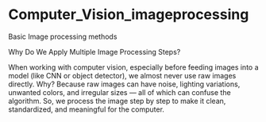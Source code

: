 # Computer_Vision_imageprocessing
Basic Image processing methods

Why Do We Apply Multiple Image Processing Steps?

When working with computer vision, especially before feeding images into a model (like CNN or object detector), we almost never use raw images directly.
Why?
Because raw images can have noise, lighting variations, unwanted colors, and irregular sizes — all of which can confuse the algorithm.
So, we process the image step by step to make it clean, standardized, and meaningful for the computer.
